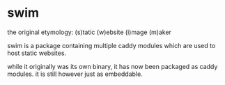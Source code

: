 # swim

the original etymology: (s)tatic (w)ebsite (i)mage (m)aker

swim is a package containing multiple caddy modules which are used to host static websites.

while it originally was its own binary, it has now been packaged as caddy modules. it is still however just as embeddable.



